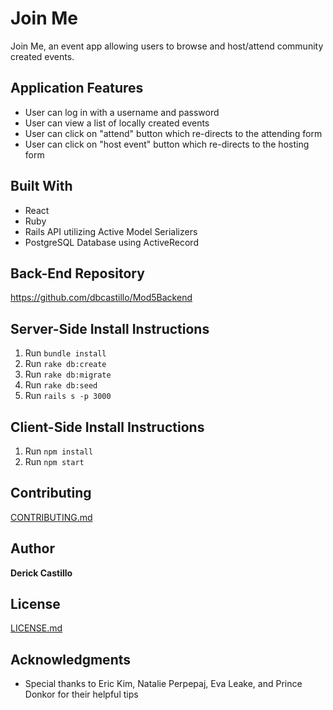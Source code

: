 # Join Me

Join Me, an event app allowing users to browse and host/attend community created events.


## Application Features

* User can log in with a username and password
* User can view a list of locally created events
* User can click on "attend" button which re-directs to the attending form
* User can click on "host event" button which re-directs to the hosting form

## Built With

* React
* Ruby
* Rails API utilizing Active Model Serializers
* PostgreSQL Database using ActiveRecord

## Back-End Repository

https://github.com/dbcastillo/Mod5Backend

## Server-Side Install Instructions

1. Run ```bundle install```
2. Run ```rake db:create```
3. Run ```rake db:migrate```
4. Run ```rake db:seed```
5. Run ```rails s -p 3000```

## Client-Side Install Instructions

1. Run ```npm install```
2. Run ```npm start```


## Contributing

[CONTRIBUTING.md](https://gist.github.com/dbcastillo/75308bee09c36e8e8aedd58a6de0e37f)

## Author

**Derick Castillo**

## License

[LICENSE.md](LICENSE.md)

## Acknowledgments

* Special thanks to Eric Kim, Natalie Perpepaj, Eva Leake, and Prince Donkor for their helpful tips
